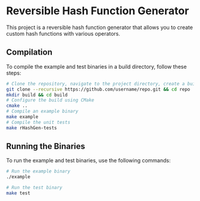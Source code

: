 # Reversible Hash Function Generator

This project is a reversible hash function generator that allows you to create custom hash functions with various operators.

## Compilation

To compile the example and test binaries in a build directory, follow these steps:

```bash
# Clone the repository, navigate to the project directory, create a build directory, navigate to the build directory
git clone --recursive https://github.com/username/repo.git && cd repo
mkdir build && cd build
# Configure the build using CMake
cmake ..
# Compile an example binary
make example
# Compile the unit tests
make rHashGen-tests
```

## Running the Binaries

To run the example and test binaries, use the following commands:

```bash
# Run the example binary
./example

# Run the test binary
make test
```


